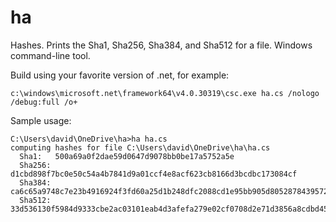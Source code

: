 # ha
Hashes. Prints the Sha1, Sha256, Sha384, and Sha512 for a file. Windows command-line tool.

Build using your favorite version of .net, for example:

    c:\windows\microsoft.net\framework64\v4.0.30319\csc.exe ha.cs /nologo /debug:full /o+
    
Sample usage:

    C:\Users\david\OneDrive\ha>ha ha.cs
    computing hashes for file C:\Users\david\OneDrive\ha\ha.cs
      Sha1:   500a69a0f2dae59d0647d9078bb0be17a5752a5e
      Sha256: d1cbd898f7bc0e50c54a4b7841d9a01ccf4e8acf623cb8166d3bcdbc173084cf
      Sha384: ca6c65a9748c7e23b4916924f3fd60a25d1b248dfc2088cd1e95bb905d80528784395728960caf3ff4ce6ba9d7b00fee
      Sha512: 33d536130f5984d9333cbe2ac03101eab4d3afefa279e02cf0708d2e71d3856a8cdbd456f5c7787d64b3f51deb3022746bb05c9c8535e6b5d399ceb3c2a63f4e
      
